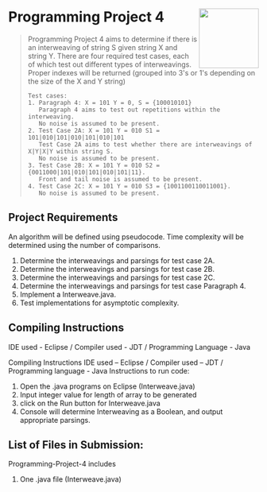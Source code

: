 # Programming Project 4 <img src="man/figures/logo.png" align="right" alt="" width="120" />

> Programming Project 4 aims to determine if there is an interweaving of string S given string X and string Y.
> There are four required test cases, each of which test out different types of interweavings.
> Proper indexes will be returned (grouped into 3's or 1's depending on the size of the X and Y string)
>
>     Test cases:
>     1. Paragraph 4: X = 101 Y = 0, S = {100010101}
>        Paragraph 4 aims to test out repetitions within the interweaving. 
>        No noise is assumed to be present. 
>     2. Test Case 2A: X = 101 Y = 010 S1 = 101|010|101|010|101|010|101
>        Test Case 2A aims to test whether there are interweavings of X|Y|X|Y within string S. 
>        No noise is assumed to be present.
>     3. Test Case 2B: X = 101 Y = 010 S2 = {0011000|101|010|101|010|101|11}. 
>        Front and tail noise is assumed to be present.
>     4. Test Case 2C: X = 101 Y = 010 S3 = {1001100110011001}. 
>        No noise is assumed to be present.
> 

## Project Requirements

An algorithm will be defined using pseudocode.
Time complexity will be determined using the number of comparisons.

  1. Determine the interweavings and parsings for test case 2A.
  2. Determine the interweavings and parsings for test case 2B.
  3. Determine the interweavings and parsings for test case 2C.
  4. Determine the interweavings and parsings for test case Paragraph 4.
  5. Implement a Interweave.java.
  6. Test implementations for asymptotic complexity.
  
## Compiling Instructions
IDE used - Eclipse / Compiler used - JDT / Programming Language - Java

Compiling Instructions
IDE used – Eclipse / Compiler used – JDT / Programming language - Java
Instructions to run code:

  1.	Open the .java programs on Eclipse (Interweave.java)
  2.	Input integer value for length of array to be generated
  3.	click on the Run button for Interweave.java
  4.	Console will determine Interweaving as a Boolean, and output appropriate parsings.

## List of Files in Submission:
Programming-Project-4 includes 
1. One .java file (Interweave.java)



